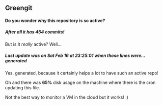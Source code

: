 ## Greengit

#### Do you wonder why this repository is so active?

##### After all it has 454 commits!

But is it *really* active? Well...

##### Last update was on Sat Feb 16 at 23:25:01 when those lines were... generated

Yes, generated, because it certainly helps a lot to have such an active repo!

Oh and there was **65%** disk usage on the machine
where there is the cron updating this file.

Not the best way to monitor a VM in the cloud but it works! :)
